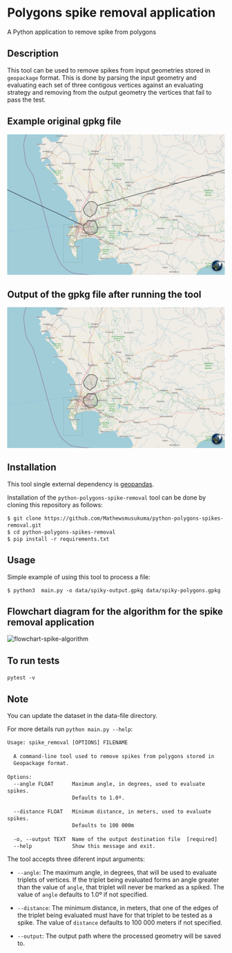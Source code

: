 # Polygons spike removal application
A Python application to remove spike from polygons


## Description

This tool can be used to remove spikes from input geometries stored in
`geopackage` format. This is done by parsing the input geometry and evaluating
each set of three contigous vertices against an evaluating strategy and
removing from the output geometry the vertices that fail to pass the test.


## Example original gpkg file

![example original file](https://github.com/Mathewsmusukuma/python-polygons-spikes-removal/blob/main/images/spiky-original-gpkg.png?raw=true)



## Output of the gpkg file after running the tool

![example output file](https://github.com/Mathewsmusukuma/python-polygons-spikes-removal/blob/main/images/spiky-output-gpkg.png?raw=true)


## Installation

This tool single external dependency is [geopandas](https://geopandas.org/).

Installation of the `python-polygons-spike-removal` tool can be done by cloning this repository as follows:

```
$ git clone https://github.com/Mathewsmusukuma/python-polygons-spikes-removal.git
$ cd python-polygons-spikes-removal
$ pip install -r requirements.txt
```

## Usage

Simple example of using this tool to process a file:

```
$ python3  main.py -o data/spiky-output.gpkg data/spiky-polygons.gpkg

```

## Flowchart diagram for the algorithm for the spike removal application

![flowchart-spike-algorithm](https://user-images.githubusercontent.com/33897492/143893704-eaf3c378-e832-4eb2-b66b-f02a9d282a8b.png)


## To run tests

`pytest -v`


## Note

You can update the dataset in the data-file directory.

For more details run `python main.py --help`:

```
Usage: spike_removal [OPTIONS] FILENAME

  A command-line tool used to remove spikes from polygons stored in
  Geopackage format.

Options:
  --angle FLOAT      Maximum angle, in degrees, used to evaluate spikes.
                     Defaults to 1.0º.

  --distance FLOAT   Minimum distance, in meters, used to evaluate spikes.
                     Defaults to 100 000m

  -o, --output TEXT  Name of the output destination file  [required]
  --help             Show this message and exit.
```

The tool accepts three diferent input arguments:

* `--angle`: The maximum angle, in degrees, that will be used to evaluate
triplets of vertices. If the triplet being evaluated forms an angle greater
than the value of `angle`, that triplet will never be marked as a spiked. The
value of `angle` defaults to 1.0º if not specified.

* `--distance`: The minimum distance, in meters, that one of the edges of the
triplet being evaluated must have for that triplet to be tested as a spike.
The value of `distance` defaults to 100 000 meters if not specified.

* `--output`: The output path where the processed geometry will be saved to.
